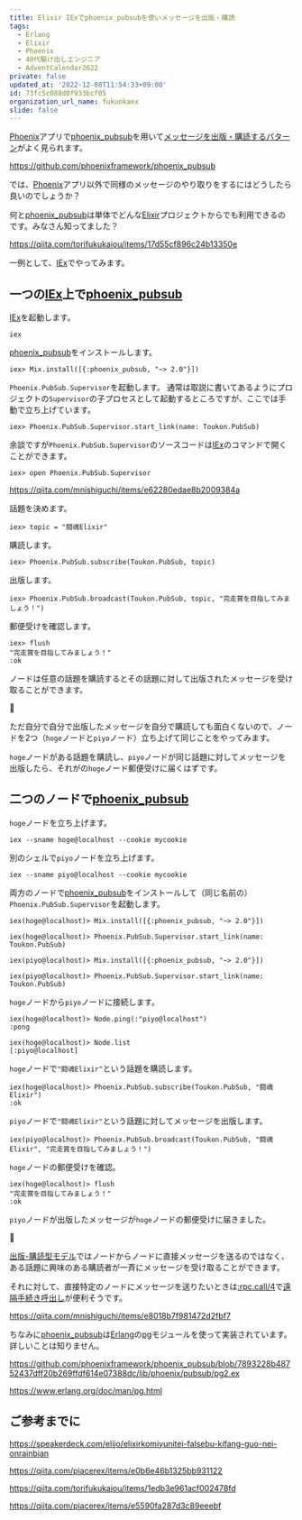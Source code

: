 ```yaml
---
title: Elixir IExでphoenix_pubsubを使いメッセージを出版・購読
tags:
  - Erlang
  - Elixir
  - Phoenix
  - 40代駆け出しエンジニア
  - AdventCalendar2022
private: false
updated_at: '2022-12-08T11:54:33+09:00'
id: 73fc5c088d0f933bcf05
organization_url_name: fukuokaex
slide: false
---
```


[Phoenix]アプリで[phoenix_pubsub]を用いて[メッセージを出版・購読するパターン][出版-購読型モデル]がよく見られます。

https://github.com/phoenixframework/phoenix_pubsub

では、[Phoenix]アプリ以外で同様のメッセージのやり取りをするにはどうしたら良いのでしょうか？　

何と[phoenix_pubsub]は単体でどんな[Elixir]プロジェクトからでも利用できるのです。みなさん知ってました？

https://qiita.com/torifukukaiou/items/17d55cf896c24b13350e

一例として、[IEx]でやってみます。

## 一つの[IEx]上で[phoenix_pubsub]

[IEx]を起動します。

```sh:CMD
iex
```

[phoenix_pubsub]をインストールします。

```elixir:IEx
iex> Mix.install([{:phoenix_pubsub, "~> 2.0"}])
```

`Phoenix.PubSub.Supervisor`を起動します。
通常は取説に書いてあるようにプロジェクトの`Supervisor`の子プロセスとして起動するところですが、ここでは手動で立ち上げています。

```elixir:IEx
iex> Phoenix.PubSub.Supervisor.start_link(name: Toukon.PubSub)
```

余談ですが`Phoenix.PubSub.Supervisor`のソースコードは[IEx]のコマンドで開くことができます。

```elixir:IEx
iex> open Phoenix.PubSub.Supervisor
```

https://qiita.com/mnishiguchi/items/e62280edae8b2009384a

話題を決めます。

```elixir:IEx
iex> topic = "闘魂Elixir"
```

購読します。

```elixir:IEx
iex> Phoenix.PubSub.subscribe(Toukon.PubSub, topic)
```

出版します。

```elixir:IEx
iex> Phoenix.PubSub.broadcast(Toukon.PubSub, topic, "完走賞を目指してみましょう！")
```

郵便受けを確認します。

```elixir:IEx
iex> flush
"完走賞を目指してみましょう！"
:ok
```

ノードは任意の話題を購読するとその話題に対して出版されたメッセージを受け取ることができます。

:tada:

ただ自分で自分で出版したメッセージを自分で購読しても面白くないので、ノードを2つ（`hoge`ノードと`piyo`ノード）立ち上げて同じことをやってみます。

`hoge`ノードがある話題を購読し、`piyo`ノードが同じ話題に対してメッセージを出版したら、それがの`hoge`ノード郵便受けに届くはずです。

## 二つのノードで[phoenix_pubsub]

`hoge`ノードを立ち上げます。

```sh:CMD
iex --sname hoge@localhost --cookie mycookie
```

別のシェルで`piyo`ノードを立ち上げます。

```sh:CMD
iex --sname piyo@localhost --cookie mycookie
```

両方のノードで[phoenix_pubsub]をインストールして（同じ名前の）`Phoenix.PubSub.Supervisor`を起動します。

```elixir:hoge
iex(hoge@localhost)> Mix.install([{:phoenix_pubsub, "~> 2.0"}])

iex(hoge@localhost)> Phoenix.PubSub.Supervisor.start_link(name: Toukon.PubSub)
```

```elixir:piyo
iex(piyo@localhost)> Mix.install([{:phoenix_pubsub, "~> 2.0"}])

iex(piyo@localhost)> Phoenix.PubSub.Supervisor.start_link(name: Toukon.PubSub)
```

`hoge`ノードから`piyo`ノードに接続します。

```elixir:hoge
iex(hoge@localhost)> Node.ping(:"piyo@localhost")
:pong

iex(hoge@localhost)> Node.list
[:piyo@localhost]
```

`hoge`ノードで`"闘魂Elixir"`という話題を購読します。

```elixir:hoge
iex(hoge@localhost)> Phoenix.PubSub.subscribe(Toukon.PubSub, "闘魂Elixir")
:ok
```

`piyo`ノードで`"闘魂Elixir"`という話題に対してメッセージを出版します。

```elixir:piyo
iex(piyo@localhost)> Phoenix.PubSub.broadcast(Toukon.PubSub, "闘魂Elixir", "完走賞を目指してみましょう！")
```

`hoge`ノードの郵便受けを確認。

```elixir:hoge
iex(hoge@localhost)> flush
"完走賞を目指してみましょう！"
:ok
```

`piyo`ノードが出版したメッセージが`hoge`ノードの郵便受けに届きました。

:tada:

[出版-購読型モデル]ではノードからノードに直接メッセージを送るのではなく、ある話題に興味のある購読者が一斉にメッセージを受け取ることができます。

それに対して、直接特定のノードにメッセージを送りたいときは[:rpc.call/4]で[遠隔手続き呼出し]が便利そうです。

https://qiita.com/mnishiguchi/items/e8018b7f981472d2fbf7

ちなみに[phoenix_pubsub]は[Erlang]の[pg]モジュールを使って実装されています。詳しいことは知りません。

https://github.com/phoenixframework/phoenix_pubsub/blob/7893228b48752437dff20b269ffdf614e07388dc/lib/phoenix/pubsub/pg2.ex

https://www.erlang.org/doc/man/pg.html


## ご参考までに

https://speakerdeck.com/elijo/elixirkomiyunitei-falsebu-kifang-guo-nei-onrainbian

https://qiita.com/piacerex/items/e0b6e46b1325bb931122

https://qiita.com/torifukukaiou/items/1edb3e961acf002478fd

https://qiita.com/piacerex/items/e5590fa287d3c89eeebf

[Dashbit]: https://dashbit.co/
[Elixir]: https://elixir-lang.org/
[Erlang]: https://www.erlang.org/
[Phoenix]: https://www.phoenixframework.org/
[Nerves]: https://hexdocs.pm/nerves
[Livebook]: https://livebook.dev/
[IEx]: https://elixirschool.com/ja/lessons/basics/basics/#%E5%AF%BE%E8%A9%B1%E3%83%A2%E3%83%BC%E3%83%89
[Node | hexdocs]: https://hexdocs.pm/elixir/Node.html
[otp_distribution | elixirschool]: https://elixirschool.com/ja/lessons/advanced/otp_distribution
[Node.ping/1]: https://hexdocs.pm/elixir/Node.html#ping/1
[Node.connect/1]: https://hexdocs.pm/elixir/Node.html#connect/1
[Node.spawn/2]: https://hexdocs.pm/elixir/Node.html#spawn/2
[Node.list/0]: https://hexdocs.pm/elixir/Node.html#list/0
[Node.set_cookie/2]: https://hexdocs.pm/elixir/Node.html#set_cookie/2
[Node.get_cookie/0]: https://hexdocs.pm/elixir/Node.html#get_cookie/0
[epmd]: https://www.erlang.org/doc/man/epmd.html
[rpc]: https://www.erlang.org/doc/man/rpc.html
[erpc]: https://www.erlang.org/doc/man/erpc.html
[phoenix_live_dashboard]: https://github.com/phoenixframework/phoenix_live_dashboard
[phoenix_pubsub]: https://github.com/phoenixframework/phoenix_pubsub
[遠隔手続き呼出し]: https://ja.wikipedia.org/wiki/%E9%81%A0%E9%9A%94%E6%89%8B%E7%B6%9A%E3%81%8D%E5%91%BC%E5%87%BA%E3%81%97
[BEAM (Erlang virtual machine)]: https://en.wikipedia.org/wiki/BEAM_(Erlang_virtual_machine)
[:rpc.call/4]: https://www.erlang.org/doc/man/rpc.html#call-4
[IEx.Helpers.open/1]: https://hexdocs.pm/iex/IEx.Helpers.html#open/1
[Enum.reduce/3]: https://hexdocs.pm/elixir/Enum.html#reduce/3
[IEx.Helpers.h/1]: https://hexdocs.pm/iex/IEx.Helpers.html#h/1
[VS Code]: https://code.visualstudio.com/
[環境変数]: https://ja.wikipedia.org/wiki/%E7%92%B0%E5%A2%83%E5%A4%89%E6%95%B0
[Kernel]: https://hexdocs.pm/elixir/Kernel.html
[出版-購読型モデル]: https://ja.wikipedia.org/wiki/%E5%87%BA%E7%89%88-%E8%B3%BC%E8%AA%AD%E5%9E%8B%E3%83%A2%E3%83%87%E3%83%AB
[pg]: https://www.erlang.org/doc/man/pg.html
